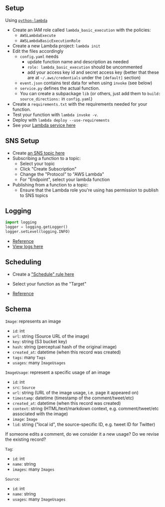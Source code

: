 ## Setup

Using [`python-lambda`](https://github.com/nficano/python-lambda)

- Create an IAM role called `lambda_basic_execution` with the policies:
    - `AWSLambdaExecute`
    - `AWSLambdaBasicExecutionRole`
- Create a new Lambda project: `lambda init`
- Edit the files accordingly
    - `config.yaml` needs
        - update function name and description as needed
        - `role: lambda_basic_execution` should be uncommented
        - add your access key id and secret access key (better that these are at `~/.aws/credentials` under the `[default]` section)
    - `event.json` contains test data for when using `invoke` (see below)
    - `service.py` defines the actual function.
    - You can create a subpackage `lib` (or others, just add them to `build: source_directions:` in `config.yaml`)
- Create a `requirements.txt` with the requirements needed for your function.
- Test your function with `lambda invoke -v`.
- Deploy with `lambda deploy --use-requirements`
- See your [Lambda service here](https://console.aws.amazon.com/lambda/home?region=us-east-1#)

## SNS Setup

- Create [an SNS topic here](https://console.aws.amazon.com/sns/v2/home?region=us-east-1)
- Subscribing a function to a topic:
    - Select your topic
    - Click "Create Subscription"
    - Change the "Protocol" to "AWS Lambda"
    - For "Endpoint", select your lambda function
- Publishing from a function to a topic:
    - Ensure that the Lambda role you're using has permission to publish to SNS topics

## Logging

```python
import logging
logger = logging.getLogger()
logger.setLevel(logging.INFO)
```

- [Reference](http://docs.aws.amazon.com/lambda/latest/dg/python-logging.html)
- [View logs here](https://console.aws.amazon.com/cloudwatch/home?region=us-east-1#logs:)

## Scheduling

- Create a ["Schedule" rule here](https://console.aws.amazon.com/cloudwatch/home?region=us-east-1#rules:action=create)
- Select your function as the "Target"

- [Reference](http://docs.aws.amazon.com/AmazonCloudWatch/latest/events/RunLambdaSchedule.html)

## Schema

`Image`: represents an image
- `id`: int
- `url`: string (Source URL of the image)
- `key`: string (S3 bucket key)
- `hash`: string (perceptual hash of the original image)
- `created_at`: datetime (when this record was created)
- `tags`: many `Tags`
- `usages`: many `ImageUsages`

`ImageUsage`: represent a specific usage of an image
- `id`: int
- `src`: `Source`
- `url`: string (URL of the image usage, i.e. page it appeared on)
- `timestamp`: datetime (timestamp of the comment/tweet/etc)
- `created_at`: datetime (when this record was created)
- `context`: string (HTML/text/markdown context, e.g. comment/tweet/etc associated with the image)
- `image`: `Image`
- `lid`: string ("local id", the source-specific ID, e.g. tweet ID for Twitter)

If someone edits a comment, do we consider it a new usage? Do we revise the existing record?

`Tag`:
- `id`: int
- `name`: string
- `images`: many `Images`

`Source`:
- `id`: int
- `name`: string
- `usages`: many `ImageUsages`
